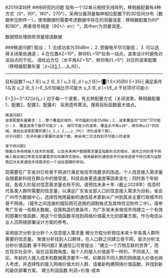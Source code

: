 #2019深圳杯
##待研究的问题
现有一个32单元相控天线阵列，移相器配置有4种方式（0°，90°，180°，270°）。采用仪器测量每种相位配置下的3D空间分布（数据参见附件一）。使用数据时需要考虑数据中存在的测量误差：移相器配置为90°和180°，两者信号相差（90+/- err）°，其中err为测量误差。

数据预处理排除测量错误数据

###微波问题1
    假设：
    1. 合成功率为35dBm；
    2. 旁瓣电平尽可能低；
    3. 可以选择关闭某些通道；
    4.在位置AZ=10°，俯仰EL=10°处有一站点，波束设计时避免对该站点的干扰。
    请给出方位（水平角AZ=10°，俯仰角EL=5°）对应的波束配置（移相器配置矢量〖z=[∆〗_1,…,∆_N]）。

---

目标函数T=u_1 (E) u_2 (E_S ) u_3 (E_d )
u_1 (E)={█(1 E≥35@0 E<35)┤满足条件1与否
u_2 (E_S )=E_S/E信噪比尽可能大
u_3 (E_d )=1/E_d 干扰项尽可能小

E=∑_(i=1)^32▒e_(ij_i ) 
对于每一个波束，有五种配置方式（关闭波束，移相器配置1，配置2，配置3，配置4）
	采用遗传算法，搜索目标函数最大值点。
	
	微波问题2
    波束配置矢量要求：1. 整个覆盖区域内，平均辐射功率35dBm；2. 波束覆盖的“凹坑”尽可能小；3. 覆盖波束个数尽可能少；4. 用尽可能少的波束，覆盖水平角±30°，俯仰角±15°的区域。请给出波束配置列表[z_1,z_2,…,z_(M])（M为波束个数）。
    对于问题3：先评判最少需要的波束个数，再采用二分法找到尽可能小的波束

	骨干网问题1
    随着众多网络接入技术的发展，以及未来用户数据需求量呈指数形式的增长，城市之间的骨干网输入输出端口带宽与容量需求也将爆炸式增长。使用最新的通信技术升级改造骨干网已成为运营商应对未来通信市场需求的一个迫在眉睫的举动。
现需要在广东省对已有骨干网进行满足电信市场要求的改造。个人信息接入需求量会随着新科技在群众中的接受度，科技自身更迭速度等因素变化；同时各个年龄段，各收入阶层对信息需求量也有不同。请预估未来十年（截止2028年）信息时代各类人群所需要的信息量，以满足广东省全部人口的信息接入需求为目标，省会广州市为数据中心，选择性地用最新的通信技术更新从广州到其余主要行政城市的骨干网络。（城市之间连接的城际网可选用的调制格式及其特性见附件二中）。请参考广东省一些相关数据，自我构造约束条件，为广东省未来电信市场建立一个有效的部署价值函数，用这个价值函数寻找到网络价值最大化的部署方案。作为电信从业人员网络部署设计方案的参考。

采用层次分析法分析个人信息接入需求量
微分方程分析预估未来十年各类人群所需要的信息量。
聚类分析找到人口群体，在人口群之间建立骨干网，层次分析法分析价值函数
	骨干网问题2
某通信公司曾提出：“建立一个万物互联的世界”。而在现实社会中，站在运营商角度，每个人的接入价值是不一样的，不同收入、地区、年龄的人接入成本和数据需求都不一样。如果将不同人群的网络接入价值也纳入考虑，并选择性的接入网络价值大的人群，请重新构建网络价值函数，并找到新的最优部署方案。
建立利润函数
利润=价值-成本





